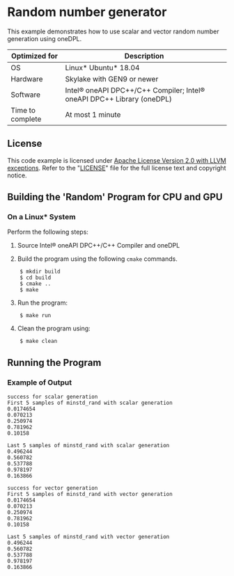 # Random number generator

This example demonstrates how to use scalar and vector random number generation using oneDPL.

| Optimized for                   | Description                                                                    |
|---------------------------------|--------------------------------------------------------------------------------|
| OS                              | Linux* Ubuntu* 18.04                                                           |
| Hardware                        | Skylake with GEN9 or newer                                                     |
| Software                        | Intel&reg; oneAPI DPC++/C++ Compiler; Intel&reg; oneAPI DPC++ Library (oneDPL) |
| Time to complete                | At most 1 minute                                                               |

## License

This code example is licensed under [Apache License Version 2.0 with LLVM exceptions](https://github.com/oneapi-src/oneDPL/blob/release_oneDPL/licensing/LICENSE.txt). Refer to the "[LICENSE](licensing/LICENSE.txt)" file for the full license text and copyright notice.

## Building the 'Random' Program for CPU and GPU

### On a Linux* System
Perform the following steps:

1. Source Intel&reg; oneAPI DPC++/C++ Compiler and oneDPL

2. Build the program using the following `cmake` commands.
```
    $ mkdir build
    $ cd build
    $ cmake ..
    $ make
```

3. Run the program:
```
    $ make run
```

4. Clean the program using:
```
    $ make clean
```

## Running the Program
### Example of Output

```
success for scalar generation
First 5 samples of minstd_rand with scalar generation
0.0174654
0.070213
0.250974
0.781962
0.10158

Last 5 samples of minstd_rand with scalar generation
0.496244
0.560782
0.537788
0.978197
0.163866

success for vector generation
First 5 samples of minstd_rand with vector generation
0.0174654
0.070213
0.250974
0.781962
0.10158

Last 5 samples of minstd_rand with vector generation
0.496244
0.560782
0.537788
0.978197
0.163866
```
